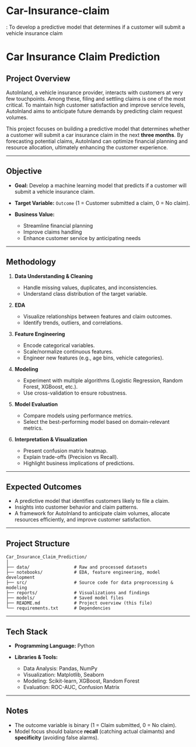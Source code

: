 # Car-Insurance-claim
: To develop a predictive model that determines if a customer will submit a vehicle insurance claim 

# Car Insurance Claim Prediction

## Project Overview

AutoInland, a vehicle insurance provider, interacts with customers at very few touchpoints. Among these, filing and settling claims is one of the most critical. To maintain high customer satisfaction and improve service levels, AutoInland aims to anticipate future demands by predicting claim request volumes.

This project focuses on building a predictive model that determines whether a customer will submit a car insurance claim in the next **three months**. By forecasting potential claims, AutoInland can optimize financial planning and resource allocation, ultimately enhancing the customer experience.

---

## Objective

* **Goal:** Develop a machine learning model that predicts if a customer will submit a vehicle insurance claim.
* **Target Variable:** `Outcome` (1 = Customer submitted a claim, 0 = No claim).
* **Business Value:**

  * Streamline financial planning
  * Improve claims handling
  * Enhance customer service by anticipating needs

---

## Methodology

1. **Data Understanding & Cleaning**

   * Handle missing values, duplicates, and inconsistencies.
   * Understand class distribution of the target variable.

2. **EDA**

   * Visualize relationships between features and claim outcomes.
   * Identify trends, outliers, and correlations.

3. **Feature Engineering**

   * Encode categorical variables.
   * Scale/normalize continuous features.
   * Engineer new features (e.g., age bins, vehicle categories).

4. **Modeling**

   * Experiment with multiple algorithms (Logistic Regression, Random Forest, XGBoost, etc.).
   * Use cross-validation to ensure robustness.

5. **Model Evaluation**

   * Compare models using performance metrics.
   * Select the best-performing model based on domain-relevant metrics.

6. **Interpretation & Visualization**

   * Present confusion matrix heatmap.
   * Explain trade-offs (Precision vs Recall).
   * Highlight business implications of predictions.

---

## Expected Outcomes

* A predictive model that identifies customers likely to file a claim.
* Insights into customer behavior and claim patterns.
* A framework for AutoInland to anticipate claim volumes, allocate resources efficiently, and improve customer satisfaction.

---

## Project Structure

```
Car_Insurance_Claim_Prediction/
│
├── data/                 # Raw and processed datasets
├── notebooks/            # EDA, feature engineering, model development
├── src/                  # Source code for data preprocessing & modeling
├── reports/              # Visualizations and findings
├── models/               # Saved model files
├── README.md             # Project overview (this file)
└── requirements.txt      # Dependencies
```

---

## Tech Stack

* **Programming Language:** Python
* **Libraries & Tools:**

  * Data Analysis: Pandas, NumPy
  * Visualization: Matplotlib, Seaborn
  * Modeling: Scikit-learn, XGBoost, Random Forest
  * Evaluation: ROC-AUC, Confusion Matrix

---

## Notes

* The outcome variable is binary (1 = Claim submitted, 0 = No claim).
* Model focus should balance **recall** (catching actual claimants) and **specificity** (avoiding false alarms).
